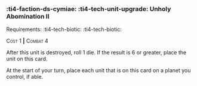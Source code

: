 ### :ti4-faction-ds-cymiae: :ti4-tech-unit-upgrade: **Unholy Abomination II**

Requirements: :ti4-tech-biotic: :ti4-tech-biotic:

<span style="font-variant:small-caps;">Cost</span> 1 __|__ <span style="font-variant:small-caps;">Combat</span> 4 

After this unit is destroyed, roll 1 die.
If the result is 6 or greater, place the unit on this card.

At the start of your turn, place each unit that is on this card on a planet you control, if able.
